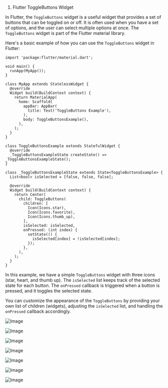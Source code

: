 
1. Flutter ToggleButtons Widget

In Flutter, the `ToggleButtons` widget is a useful widget that provides a set of buttons that can be toggled on or off. It is often used when you have a set of options, and the user can select multiple options at once. The `ToggleButtons` widget is part of the Flutter material library.

Here's a basic example of how you can use the `ToggleButtons` widget in Flutter:

```
import 'package:flutter/material.dart';

void main() {
  runApp(MyApp());
}

class MyApp extends StatelessWidget {
  @override
  Widget build(BuildContext context) {
    return MaterialApp(
      home: Scaffold(
        appBar: AppBar(
          title: Text('ToggleButtons Example'),
        ),
        body: ToggleButtonsExample(),
      ),
    );
  }
}

class ToggleButtonsExample extends StatefulWidget {
  @override
  _ToggleButtonsExampleState createState() => _ToggleButtonsExampleState();
}

class _ToggleButtonsExampleState extends State<ToggleButtonsExample> {
  List<bool> isSelected = [false, false, false];

  @override
  Widget build(BuildContext context) {
    return Center(
      child: ToggleButtons(
        children: [
          Icon(Icons.star),
          Icon(Icons.favorite),
          Icon(Icons.thumb_up),
        ],
        isSelected: isSelected,
        onPressed: (int index) {
          setState(() {
            isSelected[index] = !isSelected[index];
          });
        },
      ),
    );
  }
}
```

In this example, we have a simple `ToggleButtons` widget with three icons (star, heart, and thumb up). The `isSelected` list keeps track of the selected state for each button. The `onPressed` callback is triggered when a button is pressed, and it toggles the selected state.

You can customize the appearance of the `ToggleButtons` by providing your own list of children (widgets), adjusting the `isSelected` list, and handling the `onPressed` callback accordingly.

![Image](2.png)

![Image](3.png)

![Image](4.png)

![Image](5.png)

![Image](6.png)

![Image](7.png)

![Image](8.png)